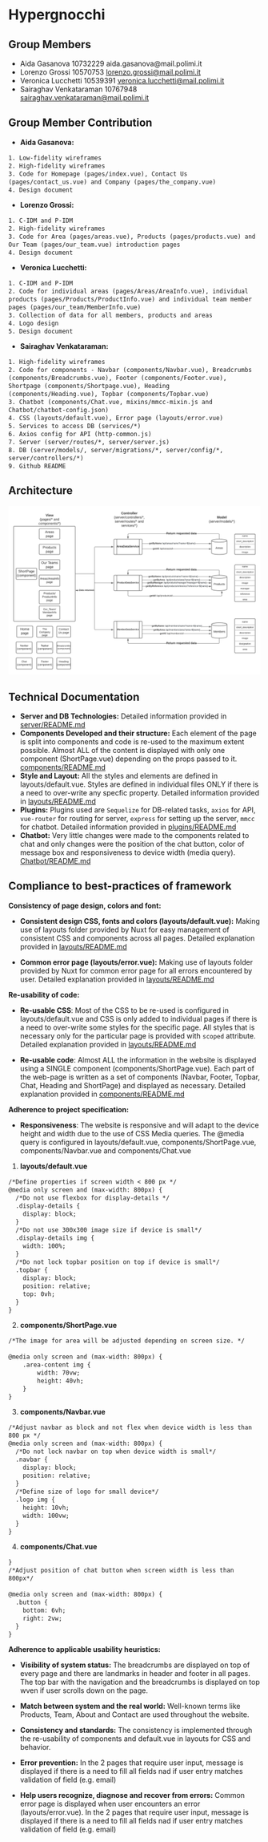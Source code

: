 # Hypergnocchi
## Group Members
- Aida Gasanova 10732229‌ aida.gasanova‌@mail.polimi.it
- Lorenzo‌ ‌Grossi‌ ‌10570753‌ lorenzo.grossi@mail.polimi.it‌
- Veronica‌ ‌Lucchetti ‌10539391‌ ‌veronica.lucchetti@mail.polimi.it
- Sairaghav‌ ‌Venkataraman‌ ‌10767948‌ sairaghav.venkataraman@mail.polimi.it

## Group Member Contribution
- **Aida Gasanova:** 
```
1. Low-fidelity wireframes
2. High-fidelity wireframes
3. Code for Homepage (pages/index.vue), Contact Us (pages/contact_us.vue) and Company (pages/the_company.vue)
4. Design document
```
- **Lorenzo Grossi:**
```
1. C-IDM and P-IDM
2. High-fidelity wireframes
3. Code for Area (pages/areas.vue), Products (pages/products.vue) and Our Team (pages/our_team.vue) introduction pages
4. Design document
```
- **Veronica Lucchetti:**
```
1. C-IDM and P-IDM 
2. Code for individual areas (pages/Areas/AreaInfo.vue), individual products (pages/Products/ProductInfo.vue) and individual team member pages (pages/our_team/MemberInfo.vue)
3. Collection of data for all members, products and areas
4. Logo design
5. Design document
```
- **Sairaghav Venkataraman:**
```
1. High-fidelity wireframes
2. Code for components - Navbar (components/Navbar.vue), Breadcrumbs (components/Breadcrumbs.vue), Footer (components/Footer.vue), Shortpage (components/Shortpage.vue), Heading (components/Heading.vue), Topbar (components/Topbar.vue)
3. Chatbot (components/Chat.vue, mixins/mmcc-mixin.js and Chatbot/chatbot-config.json)
4. CSS (layouts/default.vue), Error page (layouts/error.vue)
5. Services to access DB (services/*)
6. Axios config for API (http-common.js)
7. Server (server/routes/*, server/server.js)
8. DB (server/models/, server/migrations/*, server/config/*, server/controllers/*)
9. Github README
```

## Architecture

![Architecture](./architecture.png)

## Technical Documentation
- **Server and DB Technologies:** Detailed information provided in [server/README.md](./server/README.md)
- **Components Developed and their structure:** Each element of the page is split into components and code is re-used to the maximum extent possible. Almost ALL of the content is displayed with only one component (ShortPage.vue) depending on the props passed to it. [components/README.md](./components/README.md)
- **Style and Layout:** All the styles and elements are defined in layouts/default.vue. Styles are defined in individual files ONLY if there is a need to over-write any specfic property. Detailed information provided in [layouts/README.md](./layouts/README.md)
- **Plugins:** Plugins used are `Sequelize` for DB-related tasks, `axios` for API, `vue-router` for routing for server, `express` for setting up the server, `mmcc` for chatbot. Detailed information provided in [plugins/README.md](./plugins/README.md)
- **Chatbot:** Very little changes were made to the components related to chat and only changes were the position of the chat button, color of message box and responsiveness to device width (media query). [Chatbot/README.md](./Chatbot/README.md)

## Compliance to best-practices of framework

**Consistency of page design, colors and font:**

- **Consistent design CSS, fonts and colors (layouts/default.vue):** Making use of layouts folder provided by Nuxt for easy management of consistent CSS and components across all pages. Detailed explanation provided in [layouts/README.md](./layouts/README.md)

- **Common error page (layouts/error.vue):** Making use of layouts folder provided by Nuxt for common error page for all errors encountered by user. Detailed explanation provided in [layouts/README.md](./layouts/README.md)

**Re-usability of code:**

- **Re-usable CSS**: Most of the CSS to be re-used is configured in layouts/default.vue and CSS is only added to individual pages if there is a need to over-write some styles for the specific page. All styles that is necessary only for the particular page is provided with `scoped` attribute. Detailed explanation provided in [layouts/README.md](./layouts/README.md)

- **Re-usable code**: Almost ALL the information in the website is displayed using a SINGLE component (components/ShortPage.vue). Each part of the web-page is written as a set of components (Navbar, Footer, Topbar, Chat, Heading and ShortPage) and displayed as necessary.
Detailed explanation provided in [components/README.md](./components/README.md)

**Adherence to project specification:**

- **Responsiveness**: The website is responsive and will adapt to the device height and width due to the use of CSS Media queries.
The @media query is configured in layouts/default.vue, components/ShortPage.vue, components/Navbar.vue and components/Chat.vue

1. **layouts/default.vue**
```
/*Define properties if screen width < 800 px */
@media only screen and (max-width: 800px) {
  /*Do not use flexbox for display-details */
  .display-details {
    display: block;
  }
  /*Do not use 300x300 image size if device is small*/
  .display-details img {
    width: 100%;
  }
  /*Do not lock topbar position on top if device is small*/
  .topbar {
    display: block;
    position: relative;
    top: 0vh;
  }
}
```

2. **components/ShortPage.vue**
```
/*The image for area will be adjusted depending on screen size. */

@media only screen and (max-width: 800px) {
    .area-content img {
        width: 70vw;
        height: 40vh;
    }
}
```

3. **components/Navbar.vue**
```
/*Adjust navbar as block and not flex when device width is less than 800 px */
@media only screen and (max-width: 800px) {
  /*Do not lock navbar on top when device width is small*/
  .navbar {
    display: block;
    position: relative;
  }
  /*Define size of logo for small device*/
  .logo img {
    height: 10vh;
    width: 100vw;
  }
}
```

4. **components/Chat.vue**
```
}
/*Adjust position of chat button when screen width is less than 800px*/

@media only screen and (max-width: 800px) {
  .button {
    bottom: 6vh;
    right: 2vw;
  }
}
```

**Adherence to applicable usability heuristics:**

- **Visibility of system status:** The breadcrumbs are displayed on top of every page and there are landmarks in header and footer in all pages. The top bar with the navigation and the breadcrumbs is displayed on top wven if user scrolls down on the page.

- **Match between system and the real world:** Well-known terms like Products, Team, About and Contact are used throughout the website.

- **Consistency and standards:** The consistency is implemented through the re-usability of components and default.vue in layouts for CSS and behavior.

- **Error prevention:** In the 2 pages that require user input, message is displayed if there is a need to fill all fields nad if user entry matches validation of field (e.g. email)

- **Help users recognize, diagnose and recover from errors:** Common error page is displayed when user encounters an error (layouts/error.vue). In the 2 pages that require user input, message is displayed if there is a need to fill all fields nad if user entry matches validation of field (e.g. email)

